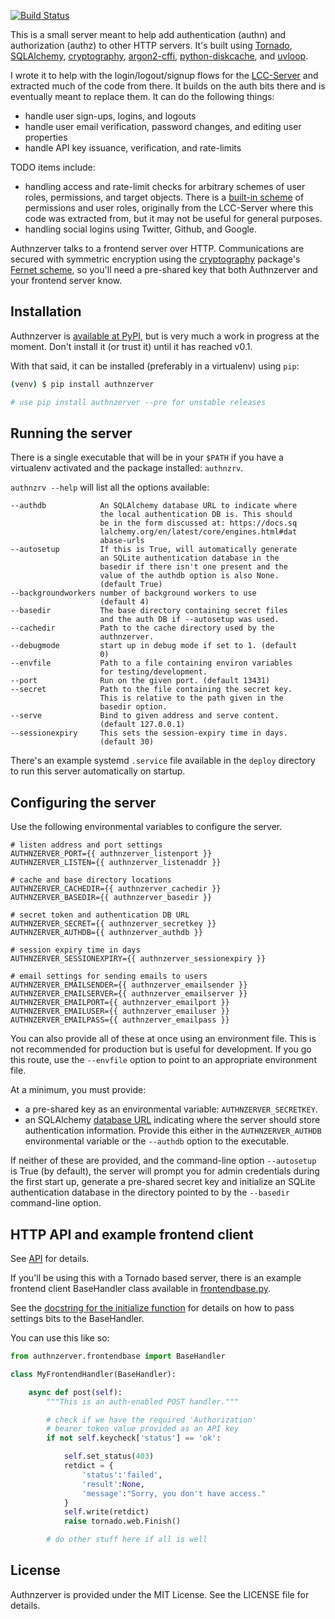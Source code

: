 [![Build Status](https://ci.wbhatti.org/buildStatus/icon?job=authnzerver)](https://ci.wbhatti.org/job/authnzerver)

This is a small server meant to help add authentication (authn) and
authorization (authz) to other HTTP servers. It's built using
[Tornado](http://www.tornadoweb.org), [SQLAlchemy](https://www.sqlalchemy.org/),
[cryptography](https://cryptography.io),
[argon2-cffi](https://argon2-cffi.readthedocs.io/en/stable/),
[python-diskcache](http://www.grantjenks.com/docs/diskcache/), and
[uvloop](https://github.com/MagicStack/uvloop).

I wrote it to help with the login/logout/signup flows for the
[LCC-Server](https://github.com/waqasbhatti/lcc-server) and extracted much of
the code from there. It builds on the auth bits there and is eventually meant to
replace them. It can do the following things:

- handle user sign-ups, logins, and logouts
- handle user email verification, password changes, and editing user properties
- handle API key issuance, verification, and rate-limits

TODO items include:

- handling access and rate-limit checks for arbitrary schemes of user roles,
  permissions, and target objects. There is a [built-in
  scheme](https://github.com/waqasbhatti/authnzerver/blob/29d382099e8d9d5645bc3faec256d6a6f802247b/authnzerver/permissions.py#L17)
  of permissions and user roles, originally from the LCC-Server where this code
  was extracted from, but it may not be useful for general purposes.
- handling social logins using Twitter, Github, and Google.

Authnzerver talks to a frontend server over HTTP. Communications are secured
with symmetric encryption using the [cryptography](https://cryptography.io)
package's [Fernet scheme](https://cryptography.io/en/latest/fernet/), so you'll
need a pre-shared key that both Authnzerver and your frontend server know.


## Installation

Authnzerver is [available at PyPI](https://pypi.org/project/authnzerver/), but
is very much a work in progress at the moment. Don't install it (or trust it)
until it has reached v0.1.

With that said, it can be installed (preferably in a virtualenv) using `pip`:

```bash
(venv) $ pip install authnzerver

# use pip install authnzerver --pre for unstable releases
```


## Running the server

There is a single executable that will be in your `$PATH` if you have a
virtualenv activated and the package installed: `authnzrv`.

`authnzrv --help` will list all the options available:

```
--authdb            An SQLAlchemy database URL to indicate where
                    the local authentication DB is. This should
                    be in the form discussed at: https://docs.sq
                    lalchemy.org/en/latest/core/engines.html#dat
                    abase-urls
--autosetup         If this is True, will automatically generate
                    an SQLite authentication database in the
                    basedir if there isn't one present and the
                    value of the authdb option is also None.
                    (default True)
--backgroundworkers number of background workers to use
                    (default 4)
--basedir           The base directory containing secret files
                    and the auth DB if --autosetup was used.
--cachedir          Path to the cache directory used by the
                    authnzerver.
--debugmode         start up in debug mode if set to 1. (default
                    0)
--envfile           Path to a file containing environ variables
                    for testing/development.
--port              Run on the given port. (default 13431)
--secret            Path to the file containing the secret key.
                    This is relative to the path given in the
                    basedir option.
--serve             Bind to given address and serve content.
                    (default 127.0.0.1)
--sessionexpiry     This sets the session-expiry time in days.
                    (default 30)
```

There's an example systemd `.service` file available in the `deploy` directory
to run this server automatically on startup.


## Configuring the server

Use the following environmental variables to configure the server.

```
# listen address and port settings
AUTHNZERVER_PORT={{ authnzerver_listenport }}
AUTHNZERVER_LISTEN={{ authnzerver_listenaddr }}

# cache and base directory locations
AUTHNZERVER_CACHEDIR={{ authnzerver_cachedir }}
AUTHNZERVER_BASEDIR={{ authnzerver_basedir }}

# secret token and authentication DB URL
AUTHNZERVER_SECRET={{ authnzerver_secretkey }}
AUTHNZERVER_AUTHDB={{ authnzerver_authdb }}

# session expiry time in days
AUTHNZERVER_SESSIONEXPIRY={{ authnzerver_sessionexpiry }}

# email settings for sending emails to users
AUTHNZERVER_EMAILSENDER={{ authnzerver_emailsender }}
AUTHNZERVER_EMAILSERVER={{ authnzerver_emailserver }}
AUTHNZERVER_EMAILPORT={{ authnzerver_emailport }}
AUTHNZERVER_EMAILUSER={{ authnzerver_emailuser }}
AUTHNZERVER_EMAILPASS={{ authnzerver_emailpass }}
```

You can also provide all of these at once using an environment file. This is not
recommended for production but is useful for development. If you go this route,
use the `--envfile` option to point to an appropriate environment file.

At a minimum, you must provide:

- a pre-shared key as an environmental variable: `AUTHNZERVER_SECRETKEY`.
- an SQLAlchemy [database
  URL](https://docs.sqlalchemy.org/en/latest/core/engines.html#database-urls)
  indicating where the server should store authentication information. Provide
  this either in the `AUTHNZERVER_AUTHDB` environmental variable or the
  `--authdb` option to the executable.

If neither of these are provided, and the command-line option `--autosetup` is
True (by default), the server will prompt you for admin credentials during the
first start up, generate a pre-shared secret key and initialize an SQLite
authentication database in the directory pointed to by the `--basedir`
command-line option.


## HTTP API and example frontend client

See [API](https://github.com/waqasbhatti/authnzerver/blob/master/API.md) for
details.

If you'll be using this with a Tornado based server, there is an example
frontend client BaseHandler class available in
[frontendbase.py](https://github.com/waqasbhatti/authnzerver/blob/master/authnzerver/frontendbase.py).

See the [docstring for the initialize function]() for details on how to pass
settings bits to the BaseHandler.

You can use this like so:

```python
from authnzerver.frontendbase import BaseHandler

class MyFrontendHandler(BaseHandler):

    async def post(self):
        """This is an auth-enabled POST handler."""

        # check if we have the required 'Authorization'
        # bearer token value provided as an API key
        if not self.keycheck['status'] == 'ok':

            self.set_status(403)
            retdict = {
                'status':'failed',
                'result':None,
                'message':"Sorry, you don't have access."
            }
            self.write(retdict)
            raise tornado.web.Finish()

        # do other stuff here if all is well
```


## License

Authnzerver is provided under the MIT License. See the LICENSE file for details.
